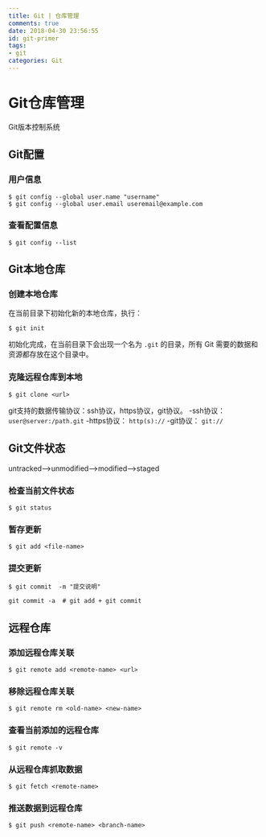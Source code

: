 ```yaml
---
title: Git | 仓库管理
comments: true
date: 2018-04-30 23:56:55
id: git-primer
tags: 
- git
categories: Git
---
```


# Git仓库管理

Git版本控制系统

<!--more-->

## Git配置

### 用户信息

```shell
$ git config --global user.name "username"
$ git config --global user.email useremail@example.com
```

### 查看配置信息

```shell
$ git config --list
```



## Git本地仓库

### 创建本地仓库

在当前目录下初始化新的本地仓库，执行：

```shell
$ git init
```

初始化完成，在当前目录下会出现一个名为 `.git` 的目录，所有 Git 需要的数据和资源都存放在这个目录中。

### 克隆远程仓库到本地

```shell
$ git clone <url>
```

git支持的数据传输协议：ssh协议，https协议，git协议。
-ssh协议：`user@server:/path.git`
-https协议： `http(s)://` 
-git协议： `git://` 

## Git文件状态

untracked-->unmodified-->modified-->staged

### 检查当前文件状态

```shell
$ git status
```

### 暂存更新

```shell
$ git add <file-name>
```

### 提交更新

```shell
$ git commit  -m "提交说明"
```

```shell
git commit -a  # git add + git commit
```



## 远程仓库

### 添加远程仓库关联

```shell
$ git remote add <remote-name> <url>
```

### 移除远程仓库关联

```shell
$ git remote rm <old-name> <new-name>
```

### 查看当前添加的远程仓库

```shell
$ git remote -v
```

### 从远程仓库抓取数据

```shell
$ git fetch <remote-name>
```

### 推送数据到远程仓库

```shell
$ git push <remote-name> <branch-name>
```


